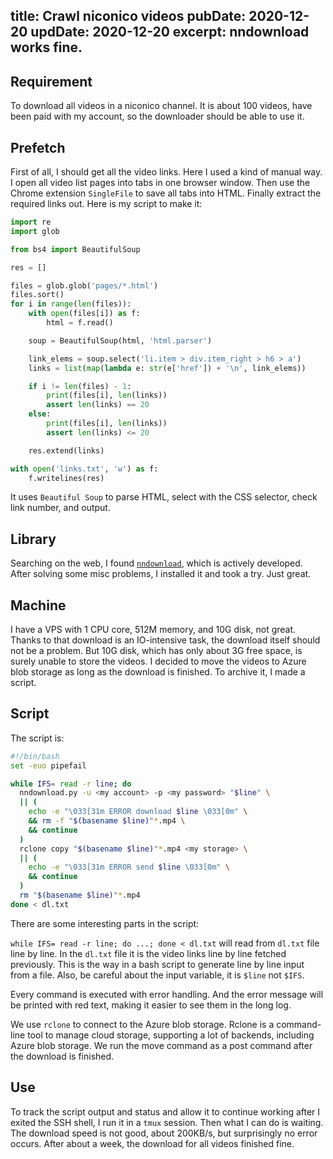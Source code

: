 title: Crawl niconico videos
pubDate: 2020-12-20
updDate: 2020-12-20
excerpt: nndownload works fine.
---
## Requirement

To download all videos in a niconico channel.
It is about 100 videos, have been paid with my account, so the downloader should be able to use it.

## Prefetch

First of all, I should get all the video links.
Here I used a kind of manual way.
I open all video list pages into tabs in one browser window.
Then use the Chrome extension `SingleFile` to save all tabs into HTML.
Finally extract the required links out.
Here is my script to make it:

```python
import re
import glob

from bs4 import BeautifulSoup

res = []

files = glob.glob('pages/*.html')
files.sort()
for i in range(len(files)):
    with open(files[i]) as f:
        html = f.read()

    soup = BeautifulSoup(html, 'html.parser')

    link_elems = soup.select('li.item > div.item_right > h6 > a')
    links = list(map(lambda e: str(e['href']) + '\n', link_elems))

    if i != len(files) - 1:
        print(files[i], len(links))
        assert len(links) == 20
    else:
        print(files[i], len(links))
        assert len(links) <= 20

    res.extend(links)

with open('links.txt', 'w') as f:
    f.writelines(res)
```

It uses `Beautiful Soup` to parse HTML, select with the CSS selector, check link number, and output.

## Library

Searching on the web, I found [`nndownload`](https://github.com/AlexAplin/nndownload), which is actively developed.
After solving some misc problems, I installed it and took a try. Just great.

## Machine

I have a VPS with 1 CPU core, 512M memory, and 10G disk, not great.
Thanks to that download is an IO-intensive task, the download itself should not be a problem.
But 10G disk, which has only about 3G free space, is surely unable to store the videos.
I decided to move the videos to Azure blob storage as long as the download is finished.
To archive it, I made a script.

## Script

The script is:

```bash
#!/bin/bash
set -euo pipefail

while IFS= read -r line; do
  nndownload.py -u <my account> -p <my password> "$line" \
  || (
    echo -e "\033[31m ERROR download $line \033[0m" \
    && rm -f "$(basename $line)"*.mp4 \
    && continue
  )
  rclone copy "$(basename $line)"*.mp4 <my storage> \
  || (
    echo -e "\033[31m ERROR send $line \033[0m" \
    && continue
  )
  rm "$(basename $line)"*.mp4
done < dl.txt
```

There are some interesting parts in the script:

`while IFS= read -r line; do ...; done < dl.txt` will read from `dl.txt` file line by line.
In the `dl.txt` file it is the video links line by line fetched previously.
This is the way in a bash script to generate line by line input from a file.
Also, be careful about the input variable, it is `$line` not `$IFS`.

Every command is executed with error handling.
And the error message will be printed with red text, making it easier to see them in the long log.

We use `rclone` to connect to the Azure blob storage.
Rclone is a command-line tool to manage cloud storage, supporting a lot of backends, including Azure blob storage.
We run the move command as a post command after the download is finished.

## Use

To track the script output and status and allow it to continue working after I exited the SSH shell,
I run it in a `tmux` session.
Then what I can do is waiting.
The download speed is not good, about 200KB/s, but surprisingly no error occurs.
After about a week, the download for all videos finished fine.

